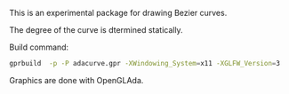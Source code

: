 This is an experimental package for drawing Bezier curves.

The degree of the curve is dtermined statically.

Build command:

```bash
gprbuild  -p -P adacurve.gpr -XWindowing_System=x11 -XGLFW_Version=3
```

Graphics are done with OpenGLAda.
